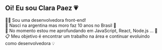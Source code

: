 ## Oi! Eu sou Clara Paez 💗

<div> 
  🙇‍♀️ Sou uma desenvolvedora front-end!<br>
  🦋 Nasci na argentina mas moro faz 10 anos no Brasil 💟<br>
  🌱 No momento estou me aprofundando em JavaScript, React, Node.js ... 📖<br>
  📋 Meu objetivo é encontrar um trabalho na área e continuar evoluindo como desenvolvedora 💡<br>
</div>


  <a href='![Webp net-gifmaker](https://user-images.githubusercontent.com/85204155/138200583-f0885115-2b4b-4356-9dbc-0d07b059de97.gif)'>

